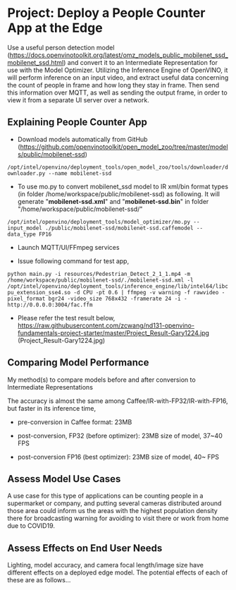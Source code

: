 # Project: Deploy a People Counter App at the Edge

Use a useful person detection model (https://docs.openvinotoolkit.org/latest/omz_models_public_mobilenet_ssd_mobilenet_ssd.html) and convert it to an Intermediate Representation for use with the Model Optimizer. Utilizing the Inference Engine of OpenVINO, it will perform inference on an input video, and extract useful data concerning the count of people in frame and how long they stay in frame. Then send this information over MQTT, as well as sending the output frame, in order to view it from a separate UI server over a network.

## Explaining People Counter App

- Download models automatically from GitHub (https://github.com/openvinotoolkit/open_model_zoo/tree/master/models/public/mobilenet-ssd)

`/opt/intel/openvino/deployment_tools/open_model_zoo/tools/downloader/downloader.py --name mobilenet-ssd`

- To use mo.py to convert mobilenet_ssd model to IR xml/bin format types (in folder /home/workspace/public/mobilenet-ssd) as following. It will generate "**mobilenet-ssd.xml**" and "**mobilenet-ssd.bin**" in folder "/home/workspace/public/mobilenet-ssd/"

`/opt/intel/openvino/deployment_tools/model_optimizer/mo.py --input_model ./public/mobilenet-ssd/mobilenet-ssd.caffemodel --data_type FP16`

- Launch MQTT/UI/FFmpeg services

- Issue following command for test app,

`python main.py -i resources/Pedestrian_Detect_2_1_1.mp4 -m /home/workspace/public/mobilenet-ssd/./mobilenet-ssd.xml -l /opt/intel/openvino/deployment_tools/inference_engine/lib/intel64/libcpu_extension_sse4.so -d CPU -pt 0.6 | ffmpeg -v warning -f rawvideo -pixel_format bgr24 -video_size 768x432 -framerate 24 -i - http://0.0.0.0:3004/fac.ffm`

- Please refer the test result below,
https://raw.githubusercontent.com/zcwang/nd131-openvino-fundamentals-project-starter/master/Project_Result-Gary1224.jpg (Project_Result-Gary1224.jpg)

## Comparing Model Performance

My method(s) to compare models before and after conversion to Intermediate Representations

The accuracy is almost the same among Caffee/IR-with-FP32/IR-with-FP16, but faster in its inference time,
- pre-conversion in Caffee format: 23MB

- post-conversion, FP32 (before optimizer): 23MB size of model, 37~40 FPS

- post-conversion FP16 (best optimizer): 23MB size of model, 40~ FPS

## Assess Model Use Cases

A use case for this type of applications can be counting people in a supermarket or company, and putting several cameras distributed around those area could inform us the areas with the highest population density there for broadcasting warning for avoiding to visit there or work from home due to COVID19.

## Assess Effects on End User Needs

Lighting, model accuracy, and camera focal length/image size have different effects on a
deployed edge model. The potential effects of each of these are as follows...

